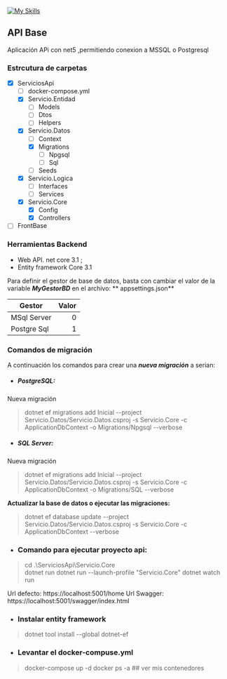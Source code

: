 
[![My Skills](https://skillicons.dev/icons?i=dotnet,docker,postgres&theme=light)](https://skillicons.dev)
## API Base

Aplicación APi con net5 ,permitiendo conexion a MSSQL o Postgresql

### Estrcutura de carpetas
- [x] ServiciosApi
  - [ ] docker-compose.yml
  - [x]  Servicio.Entidad
      - [ ] Models
      - [ ] Dtos
      - [ ] Helpers
  - [x] Servicio.Datos
      - [ ] Context
      - [x] Migrations
          - [ ] Npgsql
          - [ ] Sql
      - [ ] Seeds
  - [x] Servicio.Logica
      - [ ] Interfaces
      - [ ] Services
  - [x] Servicio.Core
      - [x] Config
      - [x] Controllers
- [ ] FrontBase

### Herramientas Backend
- Web API. net core 3.1 ;
- Entity framework Core 3.1

Para definir el gestor de base de datos, basta con cambiar el valor de la variable ***MyGestorBD*** en el archivo:  ** appsettings.json**

| Gestor      | Valor |
| --------- | -----:|
| MSql Server  | 0 |
| Postgre Sql     |   1 |


### Comandos de migración
A continuación los comandos para crear una ***nueva migración*** a serian:

- ##### PostgreSQL:

Nueva migración
> dotnet ef migrations add Inicial --project Servicio.Datos/Servicio.Datos.csproj -s Servicio.Core -c ApplicationDbContext  -o Migrations/Npgsql --verbose

- ##### SQL Server:

Nueva migración
> dotnet ef migrations add Inicial --project Servicio.Datos/Servicio.Datos.csproj -s Servicio.Core -c ApplicationDbContext  -o Migrations/SQL --verbose

**Actualizar la base de datos o ejecutar las migraciones:**
> dotnet ef database update --project Servicio.Datos/Servicio.Datos.csproj -s Servicio.Core -c ApplicationDbContext --verbose


- ### Comando para ejecutar proyecto api:   
> cd .\ServiciosApi\Servicio.Core\
> dotnet run
> dotnet run --launch-profile "Servicio.Core"
> dotnet watch run

Url defecto: https://localhost:5001/home
Url Swagger: https://localhost:5001/swagger/index.html



- ### Instalar entity framework 
> dotnet tool install --global dotnet-ef

- ### Levantar el docker-compuse.yml
> docker-compose up -d
> docker ps -a  ## ver mis contenedores
